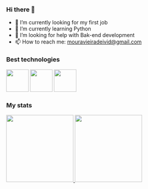 ### Hi there 👋

- 🔭 I’m currently looking for my first job
- 🌱 I’m currently learning Python
- 🤔 I’m looking for help with Bak-end development
- 📫 How to reach me: mouravieiradeivid@gmail.com

### Best technologies
<div>
  <img src="https://cdn.jsdelivr.net/gh/devicons/devicon/icons/python/python-original.svg" width='60'/>  
  <img src="https://cdn.jsdelivr.net/gh/devicons/devicon/icons/vscode/vscode-original-wordmark.svg" width='60'/>
  <img src="https://cdn.jsdelivr.net/gh/devicons/devicon/icons/pycharm/pycharm-original.svg" width='60'/>
</div>

### My stats
<div>
  <a/ href="https://github.com/dvieirazzy">
    <img height='180cm' src="https://github-readme-stats.vercel.app/api?username=dvieirazzy&show_icons=true&theme=dark"/>
    <img height='180cm' src="https://github-readme-stats.vercel.app/api/top-langs/?username=nesantana&layout=compact&theme=dark"/>
  </a>
</div>

